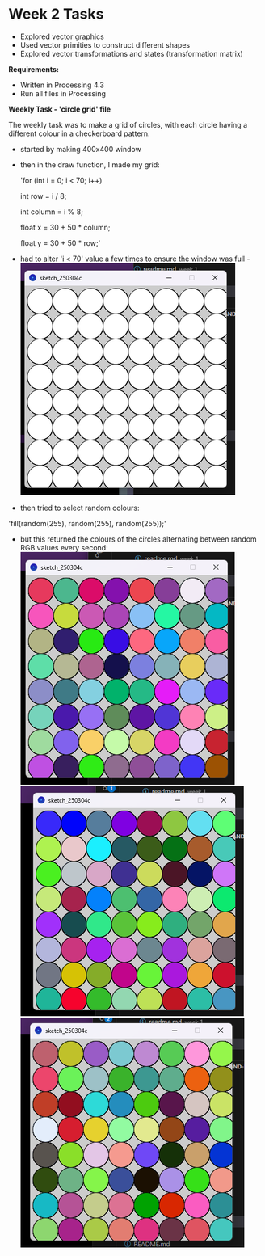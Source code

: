 # Week 2 Tasks

- Explored vector graphics
- Used vector primities to construct different shapes
- Explored vector transformations and states (transformation matrix)

**Requirements:**

- Written in Processing 4.3
- Run all files in Processing


**Weekly Task - 'circle grid' file**

The weekly task was to make a grid of circles, with each circle having a different colour in a checkerboard pattern.

- started by making 400x400 window
- then in the draw function, I made my grid:

    'for (int i = 0; i < 70; i++) 

    int row = i / 8;

    int column = i % 8;


    float x = 30 + 50 * column;

    float y = 30 + 50 * row;'

- had to alter 'i < 70' value a few times to ensure the window was full
-![alt text](image.png)
- then tried to select random colours:

'fill(random(255), random(255), random(255));'

- but this returned the colours of the circles alternating between random RGB values every second:
![alt text](image-1.png)  ![alt text](image-2.png)
![alt text](image-3.png)
